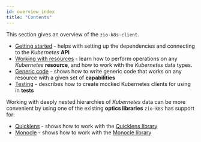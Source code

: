 ```yaml
---
id: overview_index
title: "Contents"
---
```


This section gives an overview of the `zio-k8s-client`.

- [Getting started](gettingstarted.md) - helps with setting up the dependencies and connecting to the _Kubernetes_  **API**
- [Working with resources](resources.md) - learn how to perform operations on any _Kubernetes_ **resource**, and how to work with the _Kubernetes_ data types.
- [Generic code](generic.md) - shows how to write generic code that works on any resource with a given set of **capabilities**
- [Testing](testing.md) - describes how to create mocked Kubernetes clients for using in **tests**

Working with deeply nested hierarchies of _Kubernetes_ data can be more convenient by using one of the existing **optics libraries** `zio-k8s` has support for:
- [Quicklens](quicklens.md) - shows how to work with the [Quicklens library](https://github.com/softwaremill/quicklens)
- [Monocle](monocle.md) - shows how to work with the [Monocle library](https://www.optics.dev/Monocle/)
